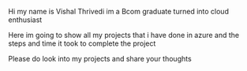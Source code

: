 Hi my name is Vishal Thrivedi im a Bcom graduate turned into cloud enthusiast

Here im going to show all my projects that i have done in azure and the steps and time it took to complete the project 

Please do look into my projects and share your thoughts
